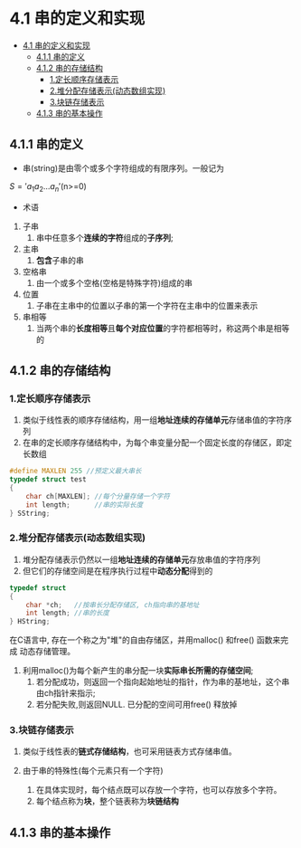 # 4.1 串的定义和实现

- [4.1 串的定义和实现](#41-串的定义和实现)
  - [4.1.1 串的定义](#411-串的定义)
  - [4.1.2 串的存储结构](#412-串的存储结构)
    - [1.定长顺序存储表示](#1定长顺序存储表示)
    - [2.堆分配存储表示(动态数组实现)](#2堆分配存储表示动态数组实现)
    - [3.块链存储表示](#3块链存储表示)
  - [4.1.3 串的基本操作](#413-串的基本操作)

## 4.1.1 串的定义

- 串(string)是由零个或多个字符组成的有限序列。一般记为

$S='a_1a_2\dots a_n'$(n>=0)

- 术语

1. 子串
   1. 串中任意多个**连续的字符**组成的**子序列**;
2. 主串
   1. **包含**子串的串
3. 空格串
   1. 由一个或多个空格(空格是特殊字符)组成的串
4. 位置
   1. 子串在主串中的位置以子串的第一个字符在主串中的位置来表示
5. 串相等
   1. 当两个串的**长度相等**且**每个对应位置**的字符都相等时，称这两个串是相等的

## 4.1.2 串的存储结构

### 1.定长顺序存储表示

1. 类似于线性表的顺序存储结构，用一组**地址连续的存储单元**存储串值的字符序列
2. 在串的定长顺序存储结构中，为每个串变量分配一个固定长度的存储区，即定长数组

```c
#define MAXLEN 255 //预定义最大串长
typedef struct test
{
    char ch[MAXLEN]; //每个分量存储一个字符
    int length;      //串的实际长度
} SString;
```

### 2.堆分配存储表示(动态数组实现)

1. 堆分配存储表示仍然以一组**地址连续的存储单元**存放串值的字符序列
2. 但它们的存储空间是在程序执行过程中**动态分配**得到的

```c
typedef struct
{
    char *ch;   //按串长分配存储区, ch指向串的基地址
    int length; //串的长度
} HString;
```

在C语言中, 存在一个称之为"堆"的自由存储区，并用malloc() 和free() 函数来完成
动态存储管理。

1. 利用malloc()为每个新产生的串分配一块**实际串长所需的存储空间**;
   1. 若分配成功，则返回一个指向起始地址的指针，作为串的基地址，这个串由ch指针来指示;
   2. 若分配失败,则返回NULL. 已分配的空间可用free() 释放掉

### 3.块链存储表示

1. 类似于线性表的**链式存储结构**，也可采用链表方式存储串值。

2. 由于串的特殊性(每个元素只有一个字符)
   1. 在具体实现时，每个结点既可以存放一个字符，也可以存放多个字符。
   2. 每个结点称为**块**，整个链表称为**块链结构**

## 4.1.3 串的基本操作
